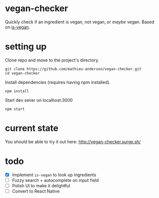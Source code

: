 # vegan-checker
Quickly check if an ingredient is vegan, not vegan, or *maybe* vegan. Based on [is-vegan](https://github.com/hmontazeri/is-vegan).

# setting up
Clone repo and move to the project's directory.
```
git clone https://github.com/mathieu-anderson/vegan-checker.git
cd vegan-checker
```

Install dependencies (requires having npm installed).
```
npm install
```

Start dev sever on localhost:3000
```
npm start
```

# current state
You should be able to try it out here: http://vegan-checker.surge.sh/

# todo
- [x] Implement `is-vegan` to look up ingredients
- [ ] Fuzzy search + autocomplete on input field
- [ ] Polish UI to make it delightful
- [ ] Convert to React Native
